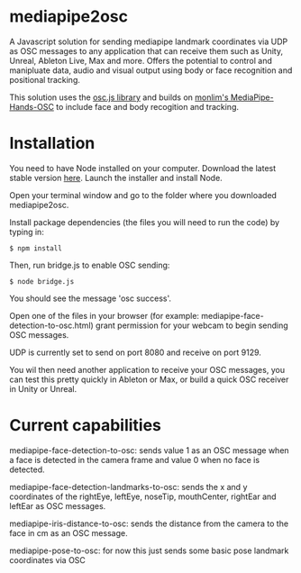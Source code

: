 # mediapipe2osc
 A Javascript solution for sending mediapipe landmark coordinates via UDP as OSC messages to any application that can receive them such as Unity, Unreal, Ableton Live, Max and more. Offers the potential to control and manipluate data, audio and visual output using body or face recognition and positional tracking.

 This solution uses the [osc.js library](https://github.com/adzialocha/osc-js#osc-js) and builds on [monlim's MediaPipe-Hands-OSC](https://github.com/monlim/MediaPipe-Hands-OSC) to include face and body recogition and tracking.


# Installation 
You need to have Node installed on your computer. Download the latest stable version [here](https://nodejs.org/en/). Launch the installer and install Node.

Open your terminal window and go to the folder where you downloaded mediapipe2osc. 

Install package dependencies (the files you will need to run the code) by typing in:

```$ npm install```

Then, run bridge.js to enable OSC sending: 

```$ node bridge.js```

You should see the message 'osc success'.

Open one of the files in your browser (for example: mediapipe-face-detection-to-osc.html) grant permission for your webcam to begin sending OSC messages.

UDP is currently set to send on port 8080 and receive on port 9129.

You wil then need another application to receive your OSC messages, you can test this pretty quickly in Ableton or Max, or build a quick OSC receiver in Unity or Unreal.

# Current capabilities

mediapipe-face-detection-to-osc: sends value 1 as an OSC message when a face is detected in the camera frame and value 0 when no face is detected.

mediapipe-face-detection-landmarks-to-osc: sends the x and y coordinates of the rightEye, leftEye, noseTip, mouthCenter, rightEar and leftEar as OSC messages.

mediapipe-iris-distance-to-osc: sends the distance from the camera to the face in cm as an OSC message.

mediapipe-pose-to-osc: for now this just sends some basic pose landmark coordinates via OSC


